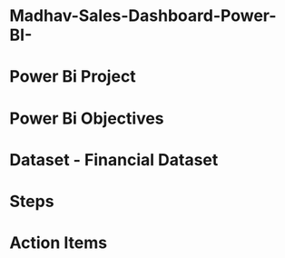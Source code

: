 # Madhav-Sales-Dashboard-Power-BI-
# Power Bi Project
# Power Bi Objectives
# Dataset - Financial Dataset
# Steps
# Action Items
